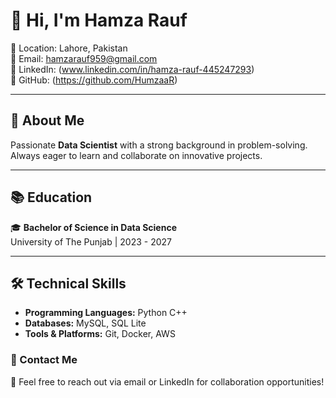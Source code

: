 # 👋 Hi, I'm Hamza Rauf

📍 Location: Lahore, Pakistan  
📧 Email: hamzarauf959@gmail.com   
🔗 LinkedIn: (www.linkedin.com/in/hamza-rauf-445247293)  
🐙 GitHub: (https://github.com/HumzaaR)  

---

## 🎯 About Me  
Passionate **Data Scientist** with a strong background in problem-solving. Always eager to learn and collaborate on innovative projects.  

---

## 📚 Education  
🎓 **Bachelor of Science in Data Science**  
University of The Punjab | 2023 - 2027  

---

## 🛠 Technical Skills  
- **Programming Languages:** Python C++    
- **Databases:** MySQL, SQL Lite  
- **Tools & Platforms:** Git, Docker, AWS  


### **📩 Contact Me**  
💌 Feel free to reach out via email or LinkedIn for collaboration opportunities!  


